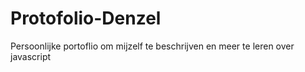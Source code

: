 # Protofolio-Denzel
Persoonlijke portoflio om mijzelf te beschrijven en meer te leren over javascript
